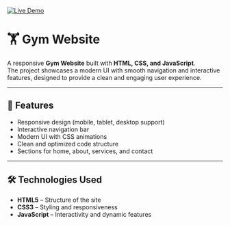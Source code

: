 [![Live Demo](https://img.shields.io/badge/Live_Demo-Visit-green?style=for-the-badge)](https://gym-project-teal-ten.vercel.app)


# 🏋️ Gym Website

A responsive **Gym Website** built with **HTML, CSS, and JavaScript**.  
The project showcases a modern UI with smooth navigation and interactive features, designed to provide a clean and engaging user experience.

---

## 🚀 Features
- Responsive design (mobile, tablet, desktop support)  
- Interactive navigation bar  
- Modern UI with CSS animations  
- Clean and optimized code structure  
- Sections for home, about, services, and contact  

---

## 🛠️ Technologies Used
- **HTML5** – Structure of the site  
- **CSS3** – Styling and responsiveness  
- **JavaScript** – Interactivity and dynamic features  


